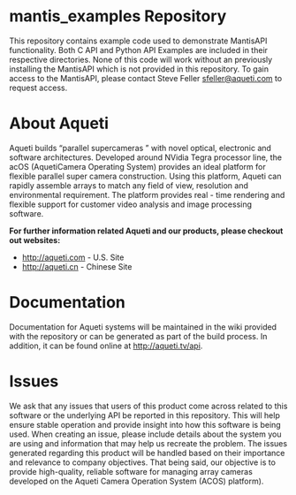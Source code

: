 # mantis_examples Repository
This repository contains example code used to demonstrate MantisAPI functionality. Both C API and Python API Examples are included in their respective directories. None of this code will work without an previously installing the MantisAPI which is not provided in this repository. To gain access to the MantisAPI, please contact Steve Feller <sfeller@aqueti.com> to request access.

# About Aqueti
Aqueti builds “parallel supercameras ” with novel optical, electronic and software architectures. Developed around NVidia Tegra processor line, the acOS (AquetiCamera Operating System) provides an ideal platform for flexible parallel super camera construction. Using this platform, Aqueti can rapidly assemble arrays to match any field of view, resolution and environmental requirement. The platform provides real - time rendering  and flexible support for customer video analysis and image processing software. 

**For further information related Aqueti and our products, please checkout out websites:**
* http://aqueti.com - U.S. Site
* http://aqueti.cn  - Chinese Site

# Documentation
Documentation for Aqueti systems will be maintained in the wiki provided with the repository or can be generated as part of the build process. In addition, it can be found online at http://aqueti.tv/api. 

# Issues
We ask that any issues that users of this product come across related to this software or the underlying API be reported in this repository. This will help ensure stable operation and provide insight into how this software is being used. When creating an issue, please include details about the system you are using and information that may help us recreate the problem.  The issues generated regarding this product will be handled based on their importance and relevance to company objectives. That being said, our objective is to provide high-quality, reliable software for managing array cameras developed on the Aqueti Camera Operation System (ACOS) platform).


